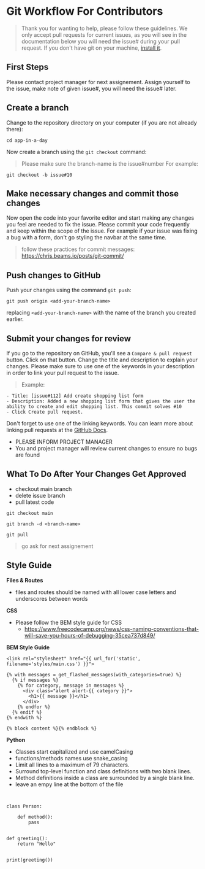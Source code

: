 # Git Workflow For Contributors

> Thank you for wanting to help, please follow these guidelines. We only accept pull requests for current issues, as you will see in the documentation below you will need the issue# during your pull request.
> If you don't have git on your machine, [install it](https://help.github.com/articles/set-up-git/).

## First Steps

Please contact project manager for next assignement.
Assign yourself to the issue, make note of given issue#, you will need the issue# later.

## Create a branch

Change to the repository directory on your computer (if you are not already there):

```
cd app-in-a-day
```

Now create a branch using the `git checkout` command:

> Please make sure the branch-name is the issue#number
> For example:

```
git checkout -b issue#10
```

## Make necessary changes and commit those changes

Now open the code into your favorite editor and start making any changes you feel are needed to fix the issue.
Please commit your code frequently and keep within the scope of the issue. For example if your issue was fixing a bug with a form, don't go styling the navbar at the same time.

> follow these practices for commit messages: https://chris.beams.io/posts/git-commit/

## Push changes to GitHub

Push your changes using the command `git push`:

```
git push origin <add-your-branch-name>
```

replacing `<add-your-branch-name>` with the name of the branch you created earlier.

## Submit your changes for review

If you go to the repository on GitHub, you'll see a `Compare & pull request` button. Click on that button.
Change the title and description to explain your changes. Please make sure to use one of the keywords in your description in order to link your pull request to the issue.

> Example:
```
- Title: [issue#112] Add create shopping list form
- Description: Added a new shopping list form that gives the user the ability to create and edit shopping list. This commit solves #10
- Click Create pull request.
```
Don't forget to use one of the linking keywords. You can learn more about linking pull requests at the [GitHub Docs](https://docs.github.com/en/github/managing-your-work-on-github/linking-a-pull-request-to-an-issue#linking-a-pull-request-to-an-issue-using-a-keyword).

- PLEASE INFORM PROJECT MANAGER
- You and project manager will review current changes to ensure no bugs are found

## What To Do After Your Changes Get Approved

- checkout main branch
- delete issue branch
- pull latest code
```
git checkout main

git branch -d <branch-name>

git pull
```
> go ask for next assignement

## Style Guide
**Files & Routes**
- files and routes should be named with all lower case letters and underscores between words

**CSS**
- Please follow the BEM style guide for CSS
  - https://www.freecodecamp.org/news/css-naming-conventions-that-will-save-you-hours-of-debugging-35cea737d849/

**BEM Style Guide**
```
<link rel="stylesheet" href="{{ url_for('static', filename='styles/main.css') }}">

{% with messages = get_flashed_messages(with_categories=true) %}
  {% if messages %}
    {% for category, message in messages %}
      <div class="alert alert-{{ category }}">
        <h1>{{ message }}</h1>
      </div>
    {% endfor %}
  {% endif %}
{% endwith %}

{% block content %}{% endblock %}
```

**Python**
- Classes start capitalized and use camelCasing
- functions/methods names use snake_casing
- Limit all lines to a maximum of 79 characters.
- Surround top-level function and class definitions with two blank lines.
- Method definitions inside a class are surrounded by a single blank line.
- leave an empy line at the bottom of the file

```


class Person:

    def method():
        pass


def greeting():
    return "Hello"


print(greeting())
```